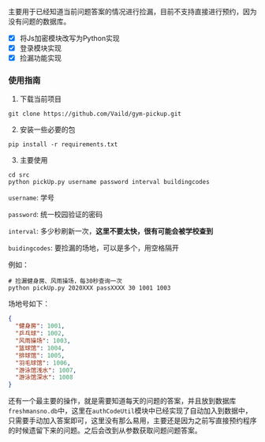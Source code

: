 主要用于已经知道当前问题答案的情况进行捡漏，目前不支持直接进行预约，因为没有问题的数据库。

- [x] 将Js加密模块改写为Python实现
- [x] 登录模块实现
- [x] 捡漏功能实现

### 使用指南

1. 下载当前项目

````shell
git clone https://github.com/Vaild/gym-pickup.git
````



2. 安装一些必要的包

````
pip install -r requirements.txt
````



3. 主要使用

````shell
cd src
python pickUp.py username password interval buildingcodes
````

`username`: 学号

`password`: 统一校园验证的密码

`interval`: 多少秒刷新一次，**这里不要太快，很有可能会被学校查到**

`buidingcodes`: 要捡漏的场地，可以是多个，用空格隔开

例如：

````
# 捡漏健身房、风雨操场，每30秒查询一次
python pickUp.py 2020XXX passXXXX 30 1001 1003
````

场地号如下：

````json
{
  "健身房": 1001,
  "乒乓球": 1002,
  "风雨操场": 1003,
  "篮球馆": 1004,
  "排球馆": 1005,
  "羽毛球馆": 1006,
  "游泳馆浅水": 1007,
  "游泳馆深水": 1008
}
````



还有一个最主要的操作，就是需要知道每天的问题的答案，并且放到数据库`freshmansno.db`中，这里在`authCodeUtil`模块中已经实现了自动加入到数据中，只需要手动加入答案即可，这里没有那么易用，主要还是因为之前写直接预约程序的时候遗留下来的问题。之后会改到从参数获取问题问题答案。
